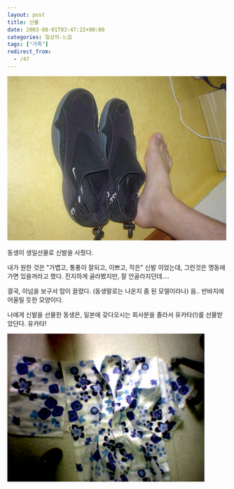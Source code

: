 ```yaml
---
layout: post
title: 선물
date: 2003-08-01T03:47:22+00:00
categories: 일상의-느낌
tags: ["가족"]
redirect_from:
  - /47
---
```


![ ](/assets/media/logs_archives_DSC01305-thumb.JPG)

동생이 생일선물로 신발을 사줬다.

내가 원한 것은 "가볍고, 통풍이 잘되고, 이쁘고, 작은" 신발 이었는데, 그런것은 명동에 가면 있을꺼라고 했다. 진지하게 골라봤지만, 잘 안골라지던데....

결국, 이넘을 보구서 맘이 끌렸다. (동생말로는 나온지 좀 된 모델이라나) 음.. 반바지에 어울릴 듯한 모양이다.

나에게 신발을 선물한 동생은, 일본에 갖다오시는 회사분을 졸라서 유카타(!)를 선물받았단다. 유카타!

![ ](/assets/media/logs_archives_ukata.jpg)
<div id=comments>
</div>
